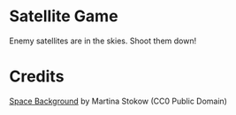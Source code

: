 # Satellite Game
Enemy satellites are in the skies. Shoot them down!

# Credits
[Space Background](https://www.publicdomainpictures.net/en/view-image.php?image=413623&picture=stars-sky-space-background) by Martina Stokow (CC0 Public Domain)